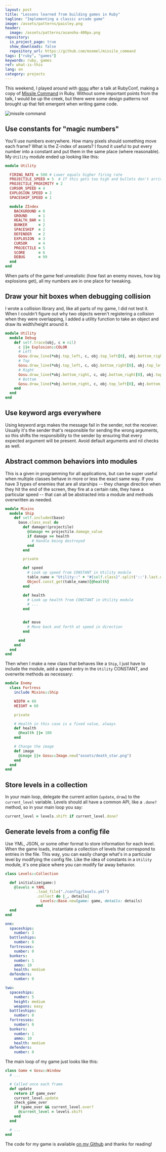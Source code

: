 ```yaml
---
layout: post
title: "Lessons learned from building games in Ruby"
tagline: "Implementing a classic arcade game"
image: /assets/patterns/paisley.png
header:
  image: /assets/patterns/asanoha-400px.png
repository:
  is_project_page: true
  show_downloads: false
  repository_url: https://github.com/mzemel/missile_command
tags: ["ruby", "games"]
keywords: ruby, games
ref: what-is-this
lang: en
category: projects
---
```


This weekend, I played around with [gosu](http://libgosu.org) after a talk at RubyConf, making a copy of [Missile Command](https://en.wikipedia.org/wiki/Missile_Command) in Ruby.  Without some important points from the talk, I would be up the creek, but there were some design patterns not brought up that felt emergent when writing game code.

![missile command](https://media.giphy.com/media/3oz8xXZGdxiYkNmNCE/giphy.gif)

## Use constants for "magic numbers"

You'll use numbers everywhere.  How many pixels should something move each frame?  What is the Z-index of assets?  I found it useful to put every number into a constant and put them in the same place (where reasonable).  My `Utility` module ended up looking like this:

```ruby
module Utility

  FIRING_RATE = 500 # Lower equals higher firing rate
  PROJECTILE_SPEED = 5  # If this gets too high and bullets don't arrive, increase PROJECTILE_PROXIMITY
  PROJECTILE_PROXIMITY = 2
  CURSOR_SPEED = 4
  EXPLOSION_SPEED = 2
  SPACESHIP_SPEED = 1

  module ZIndex
    BACKGROUND = 0
    GROUND     = 1
    HEALTH_BAR = 1
    BUNKER     = 2
    SPACESHIP  = 2
    DEFENDER   = 2
    EXPLOSION  = 3
    CURSOR     = 4
    PROJECTILE = 5
    SCORE      = 6
    DEBUG      = 99
  end
end
```

When parts of the game feel unrealistic (how fast an enemy moves, how big explosions get), all my numbers are in one place for tweaking.

## Draw your hit boxes when debugging collision

I wrote a collision library and, like all parts of my game, I did not test it.  When I couldn't figure out why two objects weren't registering a collision when they were overlapping, I added a utility function to take an object and draw its width/height around it.

```ruby
module Utility
  module Debug
    def self.trace(obj, c = nil)
      c ||= Explosion::COLOR
      # Left
      Gosu.draw_line(*obj.top_left, c, obj.top_left[0], obj.bottom_right[1], c, ZIndex::DEBUG, mode = :default)
      # Top
      Gosu.draw_line(*obj.top_left, c, obj.bottom_right[0], obj.top_left[1], c, ZIndex::DEBUG, mode = :default)
      # Right
      Gosu.draw_line(*obj.bottom_right, c, obj.bottom_right[0], obj.top_left[1], c, ZIndex::DEBUG, mode = :default)
      # Bottom
      Gosu.draw_line(*obj.bottom_right, c, obj.top_left[0], obj.bottom_right[1], c, ZIndex::DEBUG, mode = :default)
    end
  end
end
```

## Use keyword args everywhere

Using keyword args makes the message fail in the sender, not the receiver.  Usually it's the sender that's responsible for sending the wrong arguments, so this shifts the responsibility to the sender by ensuring that every expected argument will be present.  Avoid default arguments and nil checks as well.

## Abstract common behaviors into modules

This is a given in programming for all applications, but can be super useful when multiple classes behave in more or less the exact same way.  If you have 3 types of enemies that are all starships -- they change direction when they hit the end of the screen, they fire at a certain rate, they have a particular speed -- that can all be abstracted into a module and methods overwritten as needed.

```ruby
module Mixins
  module Ship
    def self.included(base)
      base.class_eval do
        def damage!(projectile)
          @damage += projectile.damage_value
          if damage >= health
            # Handle being destroyed
          end
        end

        private

        def speed
          # Look up speed from CONSTANT in Utility module
          table_name = "Utility::" + "#{self.class}".split('::').last.upcase + "_SPEED_TABLE"
          Object.const_get(table_name)[@health]
        end

        def health
          # Look up health from CONSTANT in Utility module
          # ...
        end


        def move
          # Move back and forth at speed in direction
        end

      end
    end
  end
end
```

Then when I make a new class that behaves like a `Ship`, I just have to include the module, add a speed entry in the `Utility` CONSTANT, and overwrite methods as necessary:

```ruby
module Enemy
  class Fortress
    include Mixins::Ship

    WIDTH = 60
    HEIGHT = 60

    private

    # Health in this case is a fixed value, always
    def health
      @health ||= 100
    end

    # Change the image
    def image
      @image ||= Gosu::Image.new("assets/death_star.png")
    end
  end
end
```

## Store levels in a collection

In your main loop, delegate the current action (`update`, `draw`) to the `current_level` variable.  Levels should all have a common API, like a `.done?` method, so in your main loop you say:

```ruby
current_level = levels.shift if current_level.done?
```

## Generate levels from a config file

Use YML, JSON, or some other format to store information for each level.  When the game loads, instantiate a collection of levels that correspond to entries in the file.  This way, you can easily change what's in a particular level by modifying the config file.  Like the idea of constants in a `Utility` module, it's one place where you can modify far away behavior.

```ruby
class Levels::Collection

  def initialize(game:)
    @levels = YAML
              .load_file("./config/levels.yml")
              .collect do |_, details|
                Levels::Base.new(game: game, details: details)
              end
  end
end
```

```yaml
one:
  spaceships:
    number: 3
  battleships:
    number: 0
  fortresses:
    number: 0
  bunkers:
    number: 1
    ammo: 10
    health: medium
  defenders:
    number: 0

two:
  spaceships:
    number: 5
    height: medium
    weapons: easy
  battleships:
    number: 0
  fortresses:
    number: 0
  bunkers:
    number: 1
    ammo: 10
    health: medium
  defenders:
    number: 0
```

The main loop of my game just looks like this:

```ruby
class Game < Gosu::Window
  # ...

  # Called once each frame
  def update
    return if game_over
    current_level.update
    check_game_over
    if !game_over && current_level.over?
      @current_level = levels.shift 
    end
  end

  # ...
end
```

The code for my game is available [on my Github](http://github.com/mzemel/missile_command) and thanks for reading!